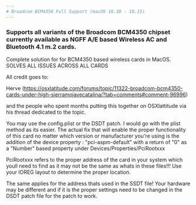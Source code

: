 ```yaml
---
# Broadcom BCM4350 Full Support (macOS 10.10 - 10.15)
---
```


### Supports all variants of the Broadcom BCM4350 chipset currently available as NGFF A/E based Wireless AC and Bluetooth 4.1 m.2 cards.

Complete solution for for BCM4350 based wireless cards in MacOS. SOLVES ALL ISSUES ACROSS ALL CARDS

All credit goes to: 

Herve (https://osxlatitude.com/forums/topic/11322-broadcom-bcm4350-cards-under-high-sierramojavecatalina/?tab=comments#comment-96996) 

and the people who spent months putting this together on OSXlattitude via his thread dedicated to the topic.


You may use the config.plist or the DSDT patch. I would go with the plist method as its easier. The actual fix that will enable the proper functionality of this card no matter which version or manufacturer you're using is the addition of the device property : "pci-aspm-default" with a return of "0" as a "Number" based property under Devices/Properties/PciRootxxx 

PciRootxxx refers to the proper address of the card in your system which youll need to find as it may not be the same as whats in these files!!! Use your IOREG layout to determine the proper location.

The same applies for the address thats used in the SSDT file! Your hardware may be different and if it is the proper settings need to be changed in the DSDT patch file for the patch to work.

